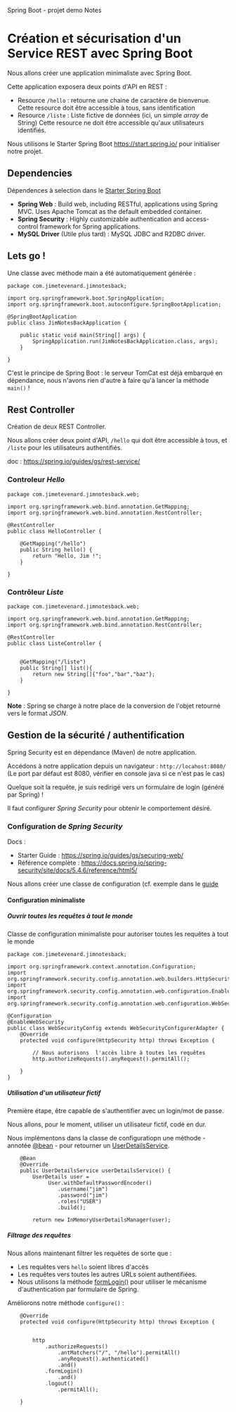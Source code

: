 Spring Boot - projet demo Notes

# Création et sécurisation d'un Service REST avec Spring Boot

Nous allons créer une application minimaliste avec Spring Boot.

Cette application exposera deux points d'API en REST :

* Resource `/hello` : retourne une chaine de caractère de bienvenue.  
  Cette resource doit être accessible à tous, sans identification
* Resource `/liste` : Liste fictive de données (ici, un simple *array* de String)
  Cette resource ne doit être accessible qu'aux utilisateurs identifiés.

Nous utilisons le Starter Spring Boot <https://start.spring.io/> pour initialiser notre projet.

## Dependencies

Dépendences à selection dans le [Starter Spring Boot](https://start.spring.io/)

* **Spring Web** : Build web, including RESTful, applications using Spring MVC. Uses Apache Tomcat as the default embedded container.
* **Spring Security** : Highly customizable authentication and access-control framework for Spring applications.
* **MySQL Driver** (Utile plus tard) : MySQL JDBC and R2DBC driver.

## Lets go !

Une classe avec méthode main a été automatiquement générée :

````
package com.jimetevenard.jimnotesback;

import org.springframework.boot.SpringApplication;
import org.springframework.boot.autoconfigure.SpringBootApplication;

@SpringBootApplication
public class JimNotesBackApplication {

	public static void main(String[] args) {
		SpringApplication.run(JimNotesBackApplication.class, args);
	}

}
````

C'est le principe de Spring Boot : le serveur TomCat est déjà embarqué en dépendance, nous n'avons rien d'autre à faire qu'à lancer la méthode `main()` !

## Rest Controller

Création de deux REST Controller.

Nous allons créer deux point d'API, `/hello` qui doit être accessible à tous, et `/liste` pour les utilisateurs authentifiés.

doc : <https://spring.io/guides/gs/rest-service/>

### Controleur *Hello*

````
package com.jimetevenard.jimnotesback.web;

import org.springframework.web.bind.annotation.GetMapping;
import org.springframework.web.bind.annotation.RestController;

@RestController
public class HelloController {
	
	@GetMapping("/hello")
	public String hello() {
		return "Hello, Jim !";
	}

}
````

### Contrôleur *Liste*

````
package com.jimetevenard.jimnotesback.web;

import org.springframework.web.bind.annotation.GetMapping;
import org.springframework.web.bind.annotation.RestController;

@RestController
public class ListeController {
	
	
	@GetMapping("/liste")
	public String[] list(){
		return new String[]{"foo","bar","baz"};
	}

}
````

**Note** : Spring se charge à notre place de la conversion de l'objet retourné vers le format *JSON*.

## Gestion de la sécurité / authentification

Spring Security est en dépendance (Maven) de notre application.

Accédons à notre application depuis un navigateur : `http://locahost:8080/`  
(Le port par défaut est 8080, vérifier en console java si ce n'est pas le cas)

Quelque soit la requête, je suis redirigé vers un formulaire de login (généré par Spring) !

Il faut configurer *Spring Security* pour obtenir le comportement désiré.

### Configuration de *Spring Security*

Docs : 

* Starter Guide : <https://spring.io/guides/gs/securing-web/>
* Référence complète : <https://docs.spring.io/spring-security/site/docs/5.4.6/reference/html5/>

Nous allons créer une classe de configuration (cf. exemple dans le [guide](https://spring.io/guides/gs/securing-web/)

#### Configuration minimaliste

##### Ouvrir toutes les requêtes à tout le monde

Classe de configuration minimaliste pour autoriser toutes les requêtes à tout le monde

````
package com.jimetevenard.jimnotesback;

import org.springframework.context.annotation.Configuration;
import org.springframework.security.config.annotation.web.builders.HttpSecurity;
import org.springframework.security.config.annotation.web.configuration.EnableWebSecurity;
import org.springframework.security.config.annotation.web.configuration.WebSecurityConfigurerAdapter;

@Configuration
@EnableWebSecurity
public class WebSecurityConfig extends WebSecurityConfigurerAdapter {
	@Override
	protected void configure(HttpSecurity http) throws Exception {

		// Nous autorisons  l'accès libre à toutes les requêtes
		http.authorizeRequests().anyRequest().permitAll();

	}
}
````

##### Utilisation d'un utilisateur fictif

Première étape, être capable de s'authentifier avec un login/mot de passe.

Nous allons, pour le moment, utiliser un utilisateur fictif, codé en dur.

Nous implémentons dans la classe de configuratiopn une méthode - annotée [@bean](https://docs.spring.io/spring-javaconfig/docs/1.0.0.M4/reference/html/ch02s02.html) - pour retourner un [UserDetailsService](https://www.codeflow.site/fr/article/spring-security-authentication-with-a-database).



````
	@Bean
	@Override
	public UserDetailsService userDetailsService() {
		UserDetails user =
			 User.withDefaultPasswordEncoder()
				.username("jim")
				.password("jim")
				.roles("USER")
				.build();

		return new InMemoryUserDetailsManager(user);

````

##### Filtrage des requêtes

Nous allons maintenant filtrer les requêtes de sorte que :

- Les requêtes vers `hello` soient libres d'accès
- Les requêtes vers toutes les autres URLs soient authentifiées.
- Nous utilisons la méthode [formLogin()](https://docs.spring.io/spring-security/site/docs/5.4.6/api/org/springframework/security/config/annotation/web/builders/HttpSecurity.html#formLogin--) pour utiliser le mécanisme d'authentication par formulaire de Spring.

Améliorons notre méthode `configure()` : 

````
	@Override
	protected void configure(HttpSecurity http) throws Exception {
		
		
		http
			.authorizeRequests()
				.antMatchers("/", "/hello").permitAll()
				.anyRequest().authenticated()
				.and()
			.formLogin()
				.and()
			.logout()
				.permitAll();
				
	}

````

